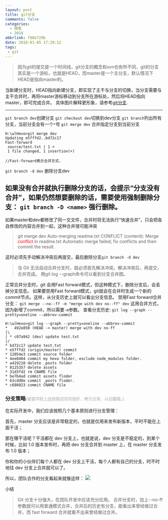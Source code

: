 ```yaml
---
layout: post
title: git分支
comments: false
categories:
  - 随笔
  - 2018
abbrlink: f88e729b
date: 2018-01-05 17:29:12
tags:
 - git
---
```


>因为git的提交是一个时间线，git分支的概念和svn也有所不同，git的分支其实是一个游标，也就是HEAD，而master是一个主分支，默认情况下HEAD是指向master的。

当新建分支时，HEAD指向新建分支，即实现了主干与分支的切换，当分支需要与主干合并时，再将master游标移动到分支所在游标处，然后将HEAD指向master，即可完成合并。
具体图片解释更形象，请参考[git分支](http://wiki.jikexueyuan.com/project/git-tutorial/create-and-merging-branches.html).

---
`git branch dev`创建分支
`git checkout dev`切换到dev分支
`git branch`列出所有分支，当前分支会有一个`*`号
`git merge dev` 合并指定分支到当前分支
```
H:\wlHexo>git merge dev
Updating e5fffd2..bd72c17
Fast-forward
 source/test.txt | 1 +
 1 file changed, 1 insertion(+)

//Fast-forward表示合并方式.
```
`git branch -d dev` 删除分支dev
<!--more-->
如果没有合并就执行删除分支的话，会提示“分支没有合并”，如果仍然想要删除的话，需要使用强制删除分支：
`git branch -D <name>` 强行删除。
---
如果master和dev都修改了同一文文件，合并时将无法执行“快速合并”，只会把各自修改的内容合并到一起，这种合并很可能冲突
> git merge dev
>Auto-merging readme.txt
>CONFLICT (content): Merge <font color=#ff0000>conflict</font> in readme.txt
>Automatic merge failed; fix conflicts and then commit the result.

这时必须先手动解决冲突后再提交，最后删除分支`git branch -d dev`
>当 Git 无法自动合并分支时，就必须首先解决冲突。解决冲突后，再提交，合并完成。
>用git log --graph命令可以看到分支合并图。

正常合并分支时，git 会用Fast forward模式，但这种模式下，删除分支后，会丢掉分支信息。
如果要禁用Fast forward模式，git就会在合并时生成一个新的commit节点。这样，从分支历史上就可以看出分支信息。
禁用Fast forward合并分支：
`git merge --no--ff -m "merge with dev no--ff" dev` 这用合并方式，因为新增了commit，所以需要`-m`参数。
查看分支历史:
`git log --graph --pretty=oneline --abbrev-commit`
```
H:\wlHexo>git log --graph --pretty=oneline --abbrev-commit
*   492e850 (HEAD -> master) merge with dev no-ff
|\
| * c07a942 (dev) update test.txt
|/
* bd72c17 update test.txt
* e5fffd2 (origin/master) commit
* 12054e3 commit source folder
* 4ee8404 commit my hexo folder, exclude node_modules folder.
* a419210 delete _posts folder
* 8125357 delete assets
* 31d3fd2 rm CNAME file
* be7b4ad commit assets floder
* 63cdd8e commit _posts floder.
* c686023 commit CNAME file
```

### 分支策略<font color=#CDC5BF size=2>(极客学院上这段描述写的很好，拷贝过来，以后翻看。)</font>
在实际开发中，我们应该按照几个基本原则进行分支管理：

首先，master 分支应该是非常稳定的，也就是仅用来发布新版本，平时不能在上面干活；

那在哪干活呢？干活都在 dev 分支上，也就是说，dev 分支是不稳定的，到某个时候，比如 1.0 版本发布时，再把 dev 分支合并到 master 上，在 master 分支发布 1.0 版本；

你和你的小伙伴们每个人都在 dev 分支上干活，每个人都有自己的分支，时不时地往 dev 分支上合并就可以了。

所以，团队合作的分支看起来就像这样：
![](/assets/img/2018/20180105_branch9.png)

小结
>Git 分支十分强大，在团队开发中应该充分应用。
>合并分支时，加上--no-ff参数就可以用普通模式合并，合并后的历史有分支，能看出来曾经做过合并，而 fast forward 合并就看不出来曾经做过合并。